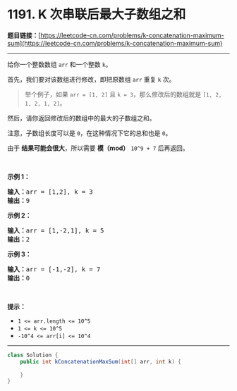 # 1191. K 次串联后最大子数组之和

**题目链接：**[https://leetcode-cn.com/problems/k-concatenation-maximum-sum](https://leetcode-cn.com/problems/k-concatenation-maximum-sum)

---

<div class="content__1Y2H">
 <div class="notranslate">
  <p>给你一个整数数组&nbsp;<code>arr</code>&nbsp;和一个整数&nbsp;<code>k</code>。</p> 
  <p>首先，我们要对该数组进行修改，即把原数组 <code>arr</code> 重复&nbsp;<code>k</code>&nbsp;次。</p> 
  <blockquote> 
   <p>举个例子，如果&nbsp;<code>arr&nbsp;= [1, 2]</code> 且 <code>k = 3</code>，那么修改后的数组就是&nbsp;<code>[1, 2, 1, 2, 1, 2]</code>。</p> 
  </blockquote> 
  <p>然后，请你返回修改后的数组中的最大的子数组之和。</p> 
  <p>注意，子数组长度可以是 <code>0</code>，在这种情况下它的总和也是 <code>0</code>。</p> 
  <p>由于&nbsp;<strong>结果可能会很大</strong>，所以需要 <strong>模（mod）</strong>&nbsp;<code>10^9 + 7</code>&nbsp;后再返回。&nbsp;</p> 
  <p>&nbsp;</p> 
  <p><strong>示例 1：</strong></p> 
  <pre class="language-text"><strong>输入：</strong>arr = [1,2], k = 3
<strong>输出：</strong>9
</pre> 
  <p><strong>示例 2：</strong></p> 
  <pre class="language-text"><strong>输入：</strong>arr = [1,-2,1], k = 5
<strong>输出：</strong>2
</pre> 
  <p><strong>示例 3：</strong></p> 
  <pre class="language-text"><strong>输入：</strong>arr = [-1,-2], k = 7
<strong>输出：</strong>0
</pre> 
  <p>&nbsp;</p> 
  <p><strong>提示：</strong></p> 
  <ul> 
   <li><code>1 &lt;= arr.length &lt;= 10^5</code></li> 
   <li><code>1 &lt;= k &lt;= 10^5</code></li> 
   <li><code>-10^4 &lt;= arr[i] &lt;= 10^4</code></li> 
  </ul> 
 </div>
</div>

---

```java
class Solution {
    public int kConcatenationMaxSum(int[] arr, int k) {
        
    }
}
```